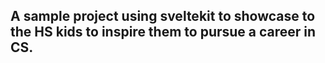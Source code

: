 ## A sample project using sveltekit to showcase to the HS kids to inspire them to pursue a career in CS.
